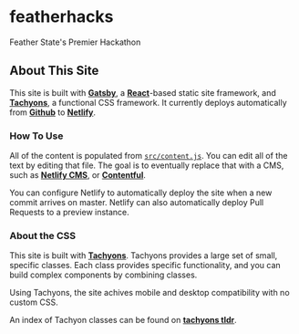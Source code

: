# featherhacks
Feather State's Premier Hackathon


## About This Site
This site is built with [**Gatsby**](https://www.gatsbyjs.org/), a [**React**](https://reactjs.org/)-based static site framework, and [**Tachyons**](http://http://tachyons.io), a functional CSS framework. It currently deploys automatically from [**Github**](https://github.com) to [**Netlify**](https://www.netlify.com/).

### How To Use
All of the content is populated from [`src/content.js`](./blob/master/src/content.js). You can edit all of the text by editing that file. The goal is to eventually replace that with a CMS, such as [**Netlify CMS**](https://www.netlifycms.org), or [**Contentful**](https://www.contentful.com/).

You can configure Netlify to automatically deploy the site when a new commit arrives on master. Netlify can also automatically deploy Pull Requests to a preview instance.

### About the CSS
This site is built with [**Tachyons**](http://http://tachyons.io). Tachyons provides a large set of small, specific classes. Each class provides specific functionality, and you can build complex components by combining classes.

Using Tachyons, the site achives mobile and desktop compatibility with no custom CSS.

An index of Tachyon classes can be found on [**tachyons tldr**](https://tachyons-tldr.now.sh).
